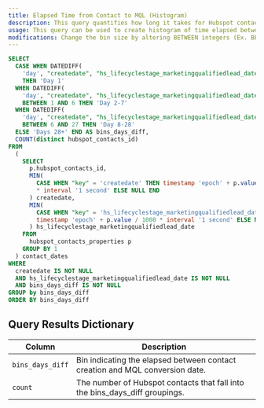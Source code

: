 ```yaml
---
title: Elapsed Time from Contact to MQL (Histogram)
description: This query quantifies how long it takes for Hubspot contacts to become Marketing Qualified Leads. Contacts are grouped into bins based on the elapsed time from contact to MQL. ('Day 1', 'Day 2-7', 'Day 8-28' and 'Days 28+'). This data is pulled from the [Hubspot API into Panoply](panoply.io/docs/data-sources/hubspot/).
usage: This query can be used to create histogram of time elapsed between the creation of a contact and their conversion to a marketing qualified lead. You can follow the [full tutorial here](blog.panoply.io/hubspot-lead-analytics-in-sql-beyond-crm-reporting).
modifications: Change the bin size by altering BETWEEN integers (Ex. BETWEEN 1 AND 6) and the associated column names (in single quotes after THEN).
---
```


```sql
SELECT
  CASE WHEN DATEDIFF(
    'day', "createdate", "hs_lifecyclestage_marketingqualifiedlead_date") = 0
    THEN 'Day 1'
  WHEN DATEDIFF(
    'day', "createdate", "hs_lifecyclestage_marketingqualifiedlead_date")
    BETWEEN 1 AND 6 THEN 'Day 2-7'
  WHEN DATEDIFF(
    'day', "createdate", "hs_lifecyclestage_marketingqualifiedlead_date")
    BETWEEN 6 AND 27 THEN 'Day 8-28'
  ELSE 'Days 28+' END AS bins_days_diff,
  COUNT(distinct hubspot_contacts_id)
FROM
  (
    SELECT
      p.hubspot_contacts_id,
      MIN(
        CASE WHEN "key" = 'createdate' THEN timestamp 'epoch' + p.value / 1000
        * interval '1 second' ELSE NULL END
      ) createdate,
      MIN(
        CASE WHEN "key" = 'hs_lifecyclestage_marketingqualifiedlead_date' THEN
        timestamp 'epoch' + p.value / 1000 * interval '1 second' ELSE NULL END
      ) hs_lifecyclestage_marketingqualifiedlead_date
    FROM
      hubspot_contacts_properties p
    GROUP BY 1
  ) contact_dates
WHERE
  createdate IS NOT NULL
  AND hs_lifecyclestage_marketingqualifiedlead_date IS NOT NULL
  AND bins_days_diff IS NOT NULL
GROUP by bins_days_diff
ORDER BY bins_days_diff
```

## Query Results Dictionary

| Column | Description |
| --- | --- |
| `bins_days_diff`| Bin indicating the elapsed between contact creation and MQL conversion date. |
| `count`| The number of Hubspot contacts that fall into the bins_days_diff groupings. |
